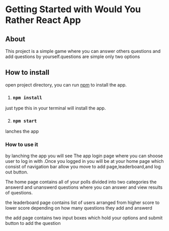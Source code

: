 # Getting Started with Would You Rather React App

## About

This project is a simple game where you can answer others questions and add questions by yourself.questions are simple only two options 

## How to install

open project directory, you can run [npm](https://www.npmjs.com/) to install the app.

1. ### `npm install`
just type this in your terminal will install the app. 

2. ### `npm start`
lanches the app 

### How to use it
by lanching the app you will see The app login page where you can shoose user to log in with .Once you logged in you will be at your home page which consist of navigation bar allow you move to add page,leaderboard,and log out button.

The home page contains all of your polls divided into two categories the answerd and unanswerd questions where you can answer and view results of questions.


the leaderboard page contains list of users arranged from higher score to lower score depending on how many questions they add and answerd

the add page contains two input boxes which hold your options and submit button to add the question
